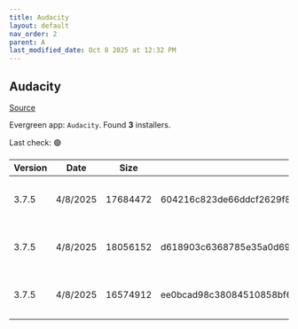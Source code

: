 ```yaml
---
title: Audacity
layout: default
nav_order: 2
parent: A
last_modified_date: Oct 8 2025 at 12:32 PM
---
```


## Audacity

[Source](https://www.audacityteam.org/)

Evergreen app: `Audacity`. Found **3** installers.

Last check: 🟢

| Version | Date     | Size     | Sha256                                                           | Architecture | InstallerType | Type | URI                                                                                                                                                                                                      |
| ------- | -------- | -------- | ---------------------------------------------------------------- | ------------ | ------------- | ---- | -------------------------------------------------------------------------------------------------------------------------------------------------------------------------------------------------------- |
| 3.7.5   | 4/8/2025 | 17684472 | 604216c823de66ddcf2629f80aba050e9d7bead3df7d8d7e32750e0a3fef42fe | ARM64        | Default       | exe  | [https://github.com/audacity/audacity/releases/download/Audacity-3.7.5/audacity-win-3.7.5-arm64.exe](https://github.com/audacity/audacity/releases/download/Audacity-3.7.5/audacity-win-3.7.5-arm64.exe) |
| 3.7.5   | 4/8/2025 | 18056152 | d618903c6368785e35a0d6933a741f7efb75d869ca0897cb690d323c720d27c9 | x64          | Default       | exe  | [https://github.com/audacity/audacity/releases/download/Audacity-3.7.5/audacity-win-3.7.5-64bit.exe](https://github.com/audacity/audacity/releases/download/Audacity-3.7.5/audacity-win-3.7.5-64bit.exe) |
| 3.7.5   | 4/8/2025 | 16574912 | ee0bcad98c38084510858bf6eea3315986096af850c1d0b1edd951879c3185d3 | x86          | Default       | exe  | [https://github.com/audacity/audacity/releases/download/Audacity-3.7.5/audacity-win-3.7.5-32bit.exe](https://github.com/audacity/audacity/releases/download/Audacity-3.7.5/audacity-win-3.7.5-32bit.exe) |
